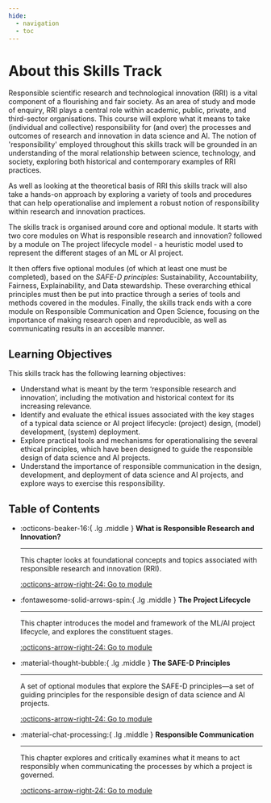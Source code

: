 ```yaml
---
hide:
  - navigation
  - toc
---
```


# About this Skills Track
Responsible scientific research and technological innovation (RRI) is a vital component of a flourishing and fair society. As an area of study and mode of enquiry, RRI plays a central role within academic, public, private, and third-sector organisations. This course will explore what it means to take (individual and collective) responsibility for (and over) the processes and outcomes of research and innovation in data science and AI. The notion of 'responsibility' employed throughout this skills track will be grounded in an understanding of the moral relationship between science, technology, and society, exploring both historical and contemporary examples of RRI practices.

As well as looking at the theoretical basis of RRI this skills track will also take a hands-on approach by exploring a variety of tools and procedures that can help operationalise and implement a robust notion of responsibility within research and innovation practices.

The skills track is organised around core and optional module. It starts with two core modules on What is responsible research and innovation? followed by a module on The project lifecycle model - a heuristic model used to represent the different stages of an ML or AI project.

It then offers five optional modules (of which at least one must be completed), based on the *SAFE-D principles*: Sustainability, Accountability, Fairness, Explainability, and Data stewardship. These overarching ethical principles must then be put into practice through a series of tools and methods covered in the modules. Finally, the skills track ends with a core module on Responsible Communication and Open Science, focusing on the importance of making research open and reproducible, as well as communicating results in an accesible manner.


## Learning Objectives

This skills track has the following learning objectives:

- Understand what is meant by the term ‘responsible research and innovation’, including the motivation and historical context for its increasing relevance.
- Identify and evaluate the ethical issues associated with the key stages of a typical data science or AI project lifecycle: (project) design, (model) development, (system) deployment.
- Explore practical tools and mechanisms for operationalising the several ethical principles, which have been designed to guide the responsible design of data science and AI projects.
- Understand the importance of responsible communication in the design, development, and deployment of data science and AI projects, and explore ways to exercise this responsibility.

## Table of Contents

<div class="grid cards" markdown>

-   :octicons-beaker-16:{ .lg .middle } __What is Responsible Research and Innovation?__

    ---

    This chapter looks at foundational concepts and topics associated with responsible research and innovation (RRI).

    [:octicons-arrow-right-24: Go to module](rri-100-index.md)

-   :fontawesome-solid-arrows-spin:{ .lg .middle } __The Project Lifecycle__

    ---

    This chapter introduces the model and framework of the ML/AI project lifecycle, and explores the constituent stages.

    [:octicons-arrow-right-24: Go to module](rri-101-index.md)

-   :material-thought-bubble:{ .lg .middle } __The SAFE-D Principles__

    ---

    A set of optional modules that explore the SAFE-D principles—a set of guiding principles for the responsible design of data science and AI projects.

    [:octicons-arrow-right-24: Go to module](rri-200-index.md)

-   :material-chat-processing:{ .lg .middle } __Responsible Communication__

    ---

    This chapter explores and critically examines what it means to act responsibly when communicating the processes by which a project is governed.

    [:octicons-arrow-right-24: Go to module](rri-300-index.md)

</div>
